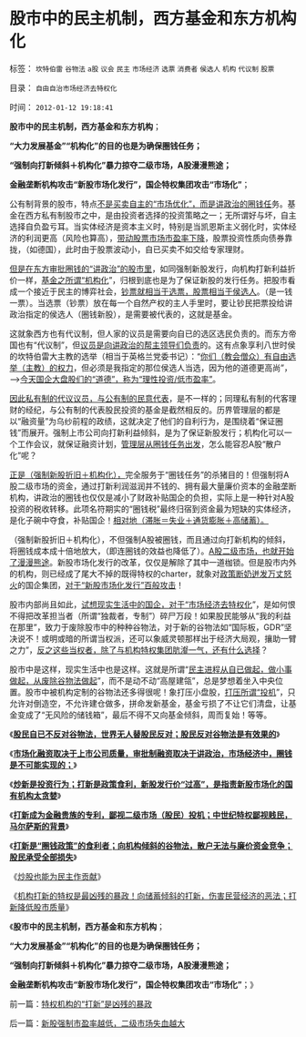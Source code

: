 # 股市中的民主机制，西方基金和东方机构化

标签： `坎特伯雷` `谷物法` `a股` `议会` `民主` `市场经济` `选票` `消费者` `侯选人` `机构` `代议制` `股票` 

目录： `自由自治市场经济去特权化`

时间： `2012-01-12 19:18:41`

**股市中的民主机制，西方基金和东方机构**；

**“大力发展基金”“机构化”的目的也是为确保圈钱任务；**

**“强制向打新倾斜＋机构化”暴力掠夺二级市场，A股漫漫熊途；**

**金融垄断机构攻击“新股市场化发行”，国企特权集团攻击“市场化”**；

公有制背景的股市，特点[不是买卖自主的“市场优化”，而是讲政治的圈钱任](../../../2012/1/11/市场经济不可能圈钱，强制分红令印度熊市40年！.md)务。基金在西方私有制股市之中，是由投资者选择的投资策略之一；无所谓好与坏，自主选择自负盈亏耳。当实体经济是资本主义时，特别是当凯恩斯主义弱化时，实体经济的利润更高（风险也算高），[带动股票市场市盈率下降](../../../2012/1/10/高市盈率是被特权侵犯的“生理反应”；.md)，股票投资性质向债券靠拢，（如德国），此时由于股票波动小，自已买卖不如交给专家理财。

[但是在东方审批圈钱的“讲政治”的股市里](../../../2012/1/11/金融垄断贵族对股民的中世纪式的蔑视和马尔萨斯.md)，如同强制新股发行，向机构打新利益折价一样，[基金之所谓“机构化](../../../2011/10/21/A股低迷为机构化“国进民退”还债.md)”，归根到底也是为了保证新股的发行任务。把股市看成一个接近于民主的博弈社会，[钞票就相当于选票，股票相当于侯选人](../../../2011/7/5/民主是消费者的钞票买出来的；乳业实播《通往奴役之路》.md)。（是一钱一票）。当选票（钞票）放在每一个自然产权的主人手里时，要让钞民把票投给讲政治指定的侯选人（圈钱新股），是需要被代表的，这就是基金。

这就象西方也有代议制，但人家的议员是需要向自已的选区选民负责的。而东方帝国也有“代议制”，但[议员是向讲政治的帮主领导们负责](../../../2011/11/28/片面强调国内史会以为古代中国“超前发展”.md)的。这有点象享利八世时侯的坎特伯雷大主教的选举（相当于英格兰党委书记）：“[你们（教会僧众）有自由选举（主教）的权力](../../../2012/1/3/民主关键在涉私一票否决权；罗马的保民官和美国宪法中的要素.md)，但必须是我指定的那位侯选人当选，因为他的道德更高尚”，——>[今天国企大盘股们的“道德”，称为“理性投资/低市盈率”](../../../2012/1/9/凯恩斯主义对市盈率的影响，理解国进民退.md)。

[因此私有制的代议议员，与公有制的民意代表](http://blog.sina.com.cn/s/blog_8543b90c01013i3h.html)，是不一样的；同理私有制的代客理财的经纪，与公有制的代表股民投资的基金是截然相反的。历界管理层的都是以“融资量”为乌纱前程的政绩，这就决定了他们的自利行为，是围绕着“保证圈钱”而展开。强制上市公司向打新利益倾斜，是为了保证新股发行；机构化可以一个工作会议，就保证融资计划，[管理层从圈钱任务出发](../../../2008/4/17/股灾也不应该救市，规范行政指定的公募基金不是救市.md)，怎么能容忍A股“散户化”呢？

[正是（强制新股折旧＋机构化），](../../../2012/1/5/证监会政策过度令A股熊遍全球.md)完全服务于“圈钱任务”的杀猪目的！但强制将A股二级市场的资金，通过打新利润滋润并不钱的、拥有最大量廉价资本的金融垄断机构，讲政治的圈钱也仅仅是减小了财政补贴国企的负担，实际上是一种针对A股投资的税收转移。此项名符期实的“圈钱税”最终归宿到资金最为短缺的实体经济，是化子碗中夺食，补贴国企！[相对地（滞胀＝失业＋通货膨胀＋高储蓄）。](../../../2012/1/10/民间理财资本流动（储蓄资金股市投资实体经济投资）.md)

（强制新股折旧＋机构化），不但强制A股被圈钱，而且通过向打新机构的倾斜，将圈钱成本成十倍地放大，（即连圈钱的效益也降低了）。[A股二级市场，也就开始了漫漫熊途](../../../2012/1/5/A股机构化超过60-，还打压小盘股，就注定大熊市.md)。新股市场化发行的改革，仅仅是解除了其中一道枷锁。但是股市内外的机构，则已经成了尾大不掉的既得特权的charter，就象对[政策断奶迸发万丈怒火](../../../2009/8/12/国企吃奶的力气不该留到六十岁还用.md)的国企集团，[对于“新股市场化发行”百般攻击](../../../2012/1/9/攻击新股市场化的人!罪恶滔天！.md)！

股市内部尚且如此，[试想现实生活中的国企，对于“市场经济去特权化](../../../2009/8/11/改革攻坚的雷区，坚在那里？危险在那里？.md)”，是如何恨不得把改革担当者（所谓“独裁者，专制”）碎尸万段！如果股民能够从“我的利益在那里”，致力于废除股市中的种种谷物法，对于新的谷物法如“国际板，GDR”坚决说不！或明或暗的所谓当权派，还可以象威灵顿那样出于经济大局观，攘助一臂之力”，[反之这些当权者，除了与机构特权集团肮瀣一气，还有什么选择](../../../2009/5/8/妖魔化敌视与铁板一块.md)？

股市中是这样，现实生活中也是这样。这就是所谓“[民主进程从自已做起，做小事做起，从废除谷物法做起](../../../2012/1/10/股民自已不反对股市谷物法，无人会替股民反对.md)”，而不是动不动“高屋建瓴”，总是梦想着坐入中央位置。股市中被机构定制的谷物法还多得很呢！象打压小盘股，[打压所谓“投机](../../../2012/1/10/打压投机是如何制造了大萧条？.md)”，只允许对倒造空，不允许建仓做多，拼命发新基金，基金亏损了不让它们清盘，让基金变成了“无风险的储钱箱”，最后不得不又向基金倾斜，周而复始！等等。

《[**股民自已不反对谷物法，世界无人替股民反对；股民反对谷物法是有效果的**](../../../2012/1/10/股民自已不反对股市谷物法，无人会替股民反对.md)》

《[**市场化融资取决于上市公司质量，审批制融资取决于讲政治，市场经济中，圈钱是不可能实现的；**](../../../2012/1/11/市场经济不可能圈钱，强制分红令印度熊市40年！.md)》

《[**炒新是投资行为；打新是政策食利，新股发行价“过高”，是指责新股市场化的国有机构太贪婪**](../../../2012/1/11/炒新是股市投资；打新是政策食利.md)》

《[**打新成为金融贵族的专利，鄙视二级市场（股民）投机；中世纪特权鄙视贱民，马尔萨斯的背景**](../../../2012/1/11/金融垄断贵族对股民的中世纪式的蔑视和马尔萨斯.md)》

《[**打新是“圈钱政策”的食利者；向机构倾斜的谷物法，散户无法与廉价资金竞争；股民承受全部损失**](../../../2012/1/11/打新是“圈钱政策”食利者，利益归于金融垄断机构；.md)》

《[炒股也能为民主作贡献](../../../2012/1/11/炒股看股民的民主素质.md)》

《[机构打新的特权是最凶残的暴政！向储蓄倾斜的打新，伤害民营经济的恶法；打新降低股市质量](../../../2012/1/12/特权机构的“打新”是凶残的暴政.md)》

《**股市中的民主机制，西方基金和东方机构**；

**“大力发展基金”“机构化”的目的也是为确保圈钱任务；**

**“强制向打新倾斜＋机构化”暴力掠夺二级市场，A股漫漫熊途；**

**金融垄断机构攻击“新股市场化发行”，国企特权集团攻击“市场化”**；》



前一篇：[特权机构的“打新”是凶残的暴政](../../../2012/1/12/特权机构的“打新”是凶残的暴政.md)

后一篇：[新股强制市盈率越低，二级市场失血越大](../../../2012/1/12/新股强制市盈率越低，二级市场失血越大.md)